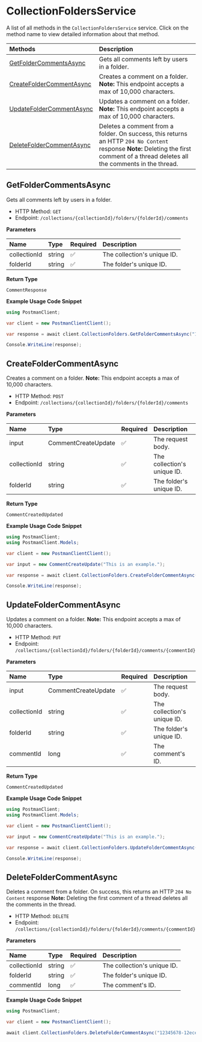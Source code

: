 # CollectionFoldersService

A list of all methods in the `CollectionFoldersService` service. Click on the method name to view detailed information about that method.

| Methods                                               | Description                                                                                                                                                                          |
| :---------------------------------------------------- | :----------------------------------------------------------------------------------------------------------------------------------------------------------------------------------- |
| [GetFolderCommentsAsync](#getfoldercommentsasync)     | Gets all comments left by users in a folder.                                                                                                                                         |
| [CreateFolderCommentAsync](#createfoldercommentasync) | Creates a comment on a folder. **Note:** This endpoint accepts a max of 10,000 characters.                                                                                           |
| [UpdateFolderCommentAsync](#updatefoldercommentasync) | Updates a comment on a folder. **Note:** This endpoint accepts a max of 10,000 characters.                                                                                           |
| [DeleteFolderCommentAsync](#deletefoldercommentasync) | Deletes a comment from a folder. On success, this returns an HTTP `204 No Content` response **Note:** Deleting the first comment of a thread deletes all the comments in the thread. |

## GetFolderCommentsAsync

Gets all comments left by users in a folder.

- HTTP Method: `GET`
- Endpoint: `/collections/{collectionId}/folders/{folderId}/comments`

**Parameters**

| Name         | Type   | Required | Description                 |
| :----------- | :----- | :------- | :-------------------------- |
| collectionId | string | ✅       | The collection's unique ID. |
| folderId     | string | ✅       | The folder's unique ID.     |

**Return Type**

`CommentResponse`

**Example Usage Code Snippet**

```csharp
using PostmanClient;

var client = new PostmanClientClient();

var response = await client.CollectionFolders.GetFolderCommentsAsync("12345678-12ece9e1-2abf-4edc-8e34-de66e74114d2", "12345678-65a99e60-8e0a-4b6e-b79c-7d8264cc5caa");

Console.WriteLine(response);
```

## CreateFolderCommentAsync

Creates a comment on a folder. **Note:** This endpoint accepts a max of 10,000 characters.

- HTTP Method: `POST`
- Endpoint: `/collections/{collectionId}/folders/{folderId}/comments`

**Parameters**

| Name         | Type                | Required | Description                 |
| :----------- | :------------------ | :------- | :-------------------------- |
| input        | CommentCreateUpdate | ✅       | The request body.           |
| collectionId | string              | ✅       | The collection's unique ID. |
| folderId     | string              | ✅       | The folder's unique ID.     |

**Return Type**

`CommentCreatedUpdated`

**Example Usage Code Snippet**

```csharp
using PostmanClient;
using PostmanClient.Models;

var client = new PostmanClientClient();

var input = new CommentCreateUpdate("This is an example.");

var response = await client.CollectionFolders.CreateFolderCommentAsync(input, "12345678-12ece9e1-2abf-4edc-8e34-de66e74114d2", "12345678-65a99e60-8e0a-4b6e-b79c-7d8264cc5caa");

Console.WriteLine(response);
```

## UpdateFolderCommentAsync

Updates a comment on a folder. **Note:** This endpoint accepts a max of 10,000 characters.

- HTTP Method: `PUT`
- Endpoint: `/collections/{collectionId}/folders/{folderId}/comments/{commentId}`

**Parameters**

| Name         | Type                | Required | Description                 |
| :----------- | :------------------ | :------- | :-------------------------- |
| input        | CommentCreateUpdate | ✅       | The request body.           |
| collectionId | string              | ✅       | The collection's unique ID. |
| folderId     | string              | ✅       | The folder's unique ID.     |
| commentId    | long                | ✅       | The comment's ID.           |

**Return Type**

`CommentCreatedUpdated`

**Example Usage Code Snippet**

```csharp
using PostmanClient;
using PostmanClient.Models;

var client = new PostmanClientClient();

var input = new CommentCreateUpdate("This is an example.");

var response = await client.CollectionFolders.UpdateFolderCommentAsync(input, "12345678-12ece9e1-2abf-4edc-8e34-de66e74114d2", "12345678-65a99e60-8e0a-4b6e-b79c-7d8264cc5caa", 46814);

Console.WriteLine(response);
```

## DeleteFolderCommentAsync

Deletes a comment from a folder. On success, this returns an HTTP `204 No Content` response **Note:** Deleting the first comment of a thread deletes all the comments in the thread.

- HTTP Method: `DELETE`
- Endpoint: `/collections/{collectionId}/folders/{folderId}/comments/{commentId}`

**Parameters**

| Name         | Type   | Required | Description                 |
| :----------- | :----- | :------- | :-------------------------- |
| collectionId | string | ✅       | The collection's unique ID. |
| folderId     | string | ✅       | The folder's unique ID.     |
| commentId    | long   | ✅       | The comment's ID.           |

**Example Usage Code Snippet**

```csharp
using PostmanClient;

var client = new PostmanClientClient();

await client.CollectionFolders.DeleteFolderCommentAsync("12345678-12ece9e1-2abf-4edc-8e34-de66e74114d2", "12345678-65a99e60-8e0a-4b6e-b79c-7d8264cc5caa", 46814);
```

<!-- This file was generated by liblab | https://liblab.com/ -->
